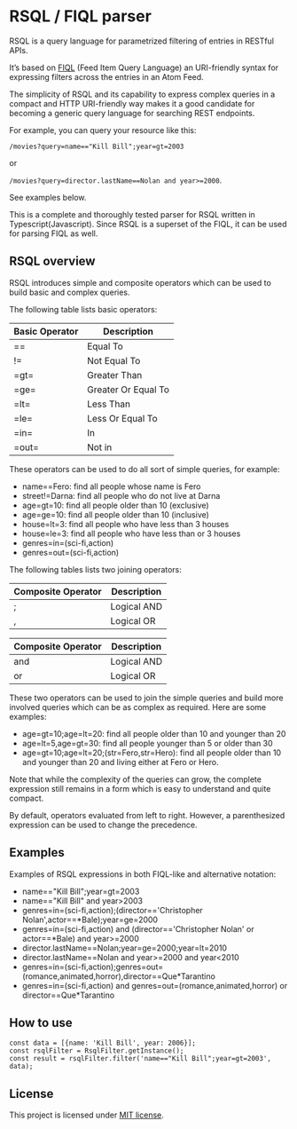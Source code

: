 # RSQL / FIQL parser

RSQL is a query language for parametrized filtering of entries in RESTful APIs.

It’s based on [FIQL](http://tools.ietf.org/html/draft-nottingham-atompub-fiql-00) (Feed Item Query Language)
an URI-friendly syntax for expressing filters across the entries in an Atom Feed.

The simplicity of RSQL and its capability to express complex queries in a compact and HTTP URI-friendly way
makes it a good candidate for becoming a generic query language for searching REST endpoints.

For example, you can query your resource like this:

`/movies?query=name=="Kill Bill";year=gt=2003`

or

`/movies?query=director.lastName==Nolan and year>=2000`.

See examples below.

This is a complete and thoroughly tested parser for RSQL written in Typescript(Javascript).
Since RSQL is a superset of the FIQL, it can be used for parsing FIQL as well.

## RSQL overview

RSQL introduces simple and composite operators which can be used to build basic and complex queries.

The following table lists basic operators:

| Basic Operator | Description         |
|----------------|---------------------|
| ==             | Equal To            |
| !=             | Not Equal To        |
| =gt=           | Greater Than        |
| =ge=           | Greater Or Equal To |
| =lt=           | Less Than           |
| =le=           | Less Or Equal To    |
| =in=           | In                  |
| =out=          | Not in              |

These operators can be used to do all sort of simple queries, for example:

* name==Fero: find all people whose name is Fero
* street!=Darna: find all people who do not live at Darna
* age=gt=10: find all people older than 10 (exclusive)
* age=ge=10: find all people older than 10 (inclusive)
* house=lt=3: find all people who have less than 3 houses
* house=le=3: find all people who have less than or 3 houses
* genres=in=(sci-fi,action)
* genres=out=(sci-fi,action)

The following tables lists two joining operators:

| Composite Operator | Description         |
|--------------------|---------------------|
| ;                  | Logical AND         |
| ,                  | Logical OR          |

| Composite Operator   | Description         |
|----------------------|---------------------|
| and                  | Logical AND         |
| or                   | Logical OR          |

These two operators can be used to join the simple queries and build more involved queries which can be as complex as required.
Here are some examples:

* age=gt=10;age=lt=20: find all people older than 10 and younger than 20
* age=lt=5,age=gt=30: find all people younger than 5 or older than 30
* age=gt=10;age=lt=20;(str=Fero,str=Hero): find all people older than 10 and younger than 20 and living either at Fero or Hero.

Note that while the complexity of the queries can grow, the complete expression still remains in a form which is easy to understand and quite compact.

By default, operators evaluated from left to right.
However, a parenthesized expression can be used to change the precedence.

## Examples

Examples of RSQL expressions in both FIQL-like and alternative notation:

- name=="Kill Bill";year=gt=2003
- name=="Kill Bill" and year>2003
- genres=in=(sci-fi,action);(director=='Christopher Nolan',actor==*Bale);year=ge=2000
- genres=in=(sci-fi,action) and (director=='Christopher Nolan' or actor==*Bale) and year>=2000
- director.lastName==Nolan;year=ge=2000;year=lt=2010
- director.lastName==Nolan and year>=2000 and year<2010
- genres=in=(sci-fi,action);genres=out=(romance,animated,horror),director==Que*Tarantino
- genres=in=(sci-fi,action) and genres=out=(romance,animated,horror) or director==Que*Tarantino

## How to use

```
const data = [{name: 'Kill Bill', year: 2006}];
const rsqlFilter = RsqlFilter.getInstance();
const result = rsqlFilter.filter('name=="Kill Bill";year=gt=2003', data);
```

## License

This project is licensed under [MIT license](http://opensource.org/licenses/MIT).
